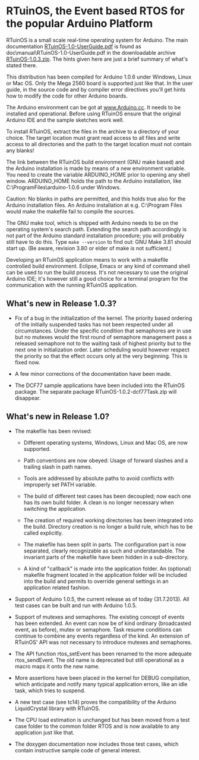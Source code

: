 RTuinOS, the Event based RTOS for the popular Arduino Platform
==============================================================

RTuinOS is a small scale real-time operating system for Arduino. The main
documentation
[RTuinOS-1.0-UserGuide.pdf](http://sourceforge.net/projects/rtuinos/files/RTuinOS-1.0-UserGuide.pdf/download
"manual RTuinOS-1.0-UserGuide.pdf") is found as
doc\\manual\\RTuinOS-1.0-UserGuide.pdf in the downloadable archive
[RTuinOS-1.0.3.zip](http://sourceforge.net/projects/rtuinos/files/RTuinOS-1.0.3.zip/download
"complete setup"). The hints given here are just a brief summary of what's
stated there.

This distribution has been compiled for Arduino 1.0.6 under Windows, Linux
or Mac OS. Only the Mega 2560 board is supported just like that. In the
user guide, in the source code and by compiler error directives you'll get
hints how to modify the code for other Arduino boards.

The Arduino environment can be got at www.Arduino.cc. It needs to be
installed and operational. Before using RTuinOS ensure that the original
Arduino IDE and the sample sketches work well.

To install RTuinOS, extract the files in the archive to a directory of
your choice. The target location must grant read access to all files and
write access to all directories and the path to the target location must
not contain any blanks!

The link between the RTuinOS build environment (GNU make based) and the
Arduino installation is made by means of a new environment variable. You
need to create the variable ARDUINO_HOME prior to opening any shell
window. ARDUINO_HOME holds the path to the Arduino installation, like
C:\\ProgramFiles\\arduino-1.0.6 under Windows.

Caution: No blanks in paths are permitted, and this holds true also for
the Arduino installation files. An Arduino installation at e.g.
C:\\Program Files would make the makefile fail to compile the sources.

The GNU make tool, which is shipped with Arduino needs to be on the
operating system's search path. Extending the search path accordingly is
not part of the Arduino standard installation procedure; you will probably
still have to do this. Type `make --version` to find out: GNU Make 3.81
should start up. (Be aware, revision 3.80 or elder of make is not
sufficient.)

Developing an RTuinOS application means to work with a makefile controlled
build environment. Eclipse, Emacs or any kind of command shell can be used
to run the build process. It's not necessary to use the original Arduino
IDE; it's however still a good choice for a terminal program for the
communication with the running RTuinOS application.



What's new in Release 1.0.3?
----------------------------

- Fix of a bug in the initialization of the kernel. The priority based
  ordering of the initially suspended tasks has not been respected under all
  circumstances. Under the specific condition that semaphores are in use but
  no mutexes would the first round of semaphore management pass a released
  semaphore not to the waiting task of highest priority but to the next one
  in initialization order. Later scheduling would however respect the
  priority so that the effect occurs only at the very beginning. This is
  fixed now.
  
- A few minor corrections of the documentation have been made.

- The DCF77 sample applications have been included into the RTuinOS package.
  The separate package RTuinOS-1.0.2-dcf77Task.zip will disappear.


What's new in Release 1.0?
--------------------------

- The makefile has been revised:
  
    + Different operating systems, Windows, Linux and Mac OS, are now
      supported.

    + Path conventions are now obeyed: Usage of forward slashes and a trailing
      slash in path names.

    + Tools are addressed by absolute paths to avoid conflicts with improperly
      set PATH variable.

    + The build of different test cases has been decoupled; now each one has
      its own build folder. A clean is no longer necessary when switching the
      application.

    + The creation of required working directories has been integrated into
      the build. Directory creation is no longer a build rule, which has to be
      called explicitly.

    + The makefile has been split in parts. The configuration part is now
      separated, clearly recognizable as such and understandable. The invariant
      parts of the makefile have been hidden in a sub-directory.

    + A kind of "callback" is made into the application folder. An (optional)
      makefile fragment located in the application folder will be included into
      the build and permits to override general settings in an application
      related fashion.
    
- Support of Arduino 1.0.5, the current release as of today (31.7.2013).
  All test cases can be built and run with Arduino 1.0.5.
  
- Support of mutexes and semaphores. The existing concept of events has been
  extended. An event can now be of kind ordinary (broadcasted event, as
  before), mutex or semaphore. Task resume conditions can continue to
  combine any events regardless of the kind. An extension of RTuinOS' API
  was not necessary to introduce mutexes and semaphores.
  
- The API function rtos_setEvent has been renamed to the more adequate
  rtos_sendEvent. The old name is deprecated but still operational as a
  macro maps it onto the new name.
  
- More assertions have been placed in the kernel for DEBUG compilation,
  which anticipate and notify many typical application errors, like an idle
  task, which tries to suspend.
  
- A new test case (see tc14) proves the compatibility of the Arduino
  LiquidCrystal library with RTuinOS.
  
- The CPU load estimation is unchanged but has been moved from a test case
  folder to the common folder RTOS and is now available to any application
  just like that.
  
- The doxygen documentation now includes those test cases, which contain
  instructive sample code of general interest.
